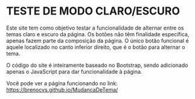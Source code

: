 # TESTE DE MODO CLARO/ESCURO

Este site tem como objetivo testar a funcionalidade de alternar entre os temas claro e escuro da página. Os botões não têm finalidade específica, apenas fazem parte da composição da página. O único botão funcional é aquele localizado no canto inferior direito, que é o botão para alternar o tema.

O código do site é inteiramente baseado no Bootstrap, sendo adicionado apenas o JavaScript para dar funcionalidade à página.

Você pode ver a página funcionando no link: https://brenocvs.github.io/MudancaDeTema/
